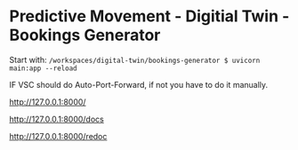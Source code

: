 # Predictive Movement - Digitial Twin - Bookings Generator

Start with: `/workspaces/digital-twin/bookings-generator $ uvicorn main:app --reload`

IF VSC should do Auto-Port-Forward, if not you have to do it manually.

<http://127.0.0.1:8000/>

<http://127.0.0.1:8000/docs>

<http://127.0.0.1:8000/redoc>
